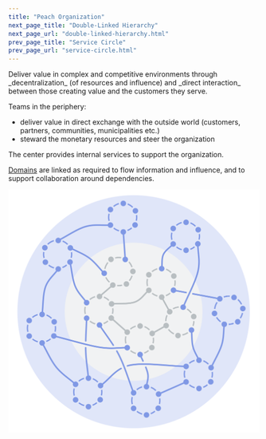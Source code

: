 ```yaml
---
title: "Peach Organization"
next_page_title: "Double-Linked Hierarchy"
next_page_url: "double-linked-hierarchy.html"
prev_page_title: "Service Circle"
prev_page_url: "service-circle.html"
---
```



<div class="card summary"><div class="card-body">Deliver value in complex and competitive environments through _decentralization_ (of resources and influence) and _direct interaction_ between those creating value and the customers they serve.
</div></div>

Teams in the periphery:

-   deliver value in direct exchange with the outside world (customers, partners, communities, municipalities etc.)
-   steward the monetary resources and steer the organization

The center provides internal services to support the organization.

<a href="glossary.html#entry-domain" class="glossary-tooltip" data-toggle="tooltip" title="Domain: A distinct area of responsibility and authority within an organization.">Domains</a> are linked as required to flow information and influence, and to support collaboration around dependencies.

![Peach Organization](img/structural-patterns/peach-organization.png)
